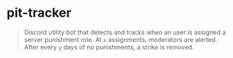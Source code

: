 # pit-tracker

> Discord utility bot that detects and tracks when an user is assigned a server punishment role. At `x` assignments, moderators are alerted. After every `y` days of no punishments, a strike is removed.
